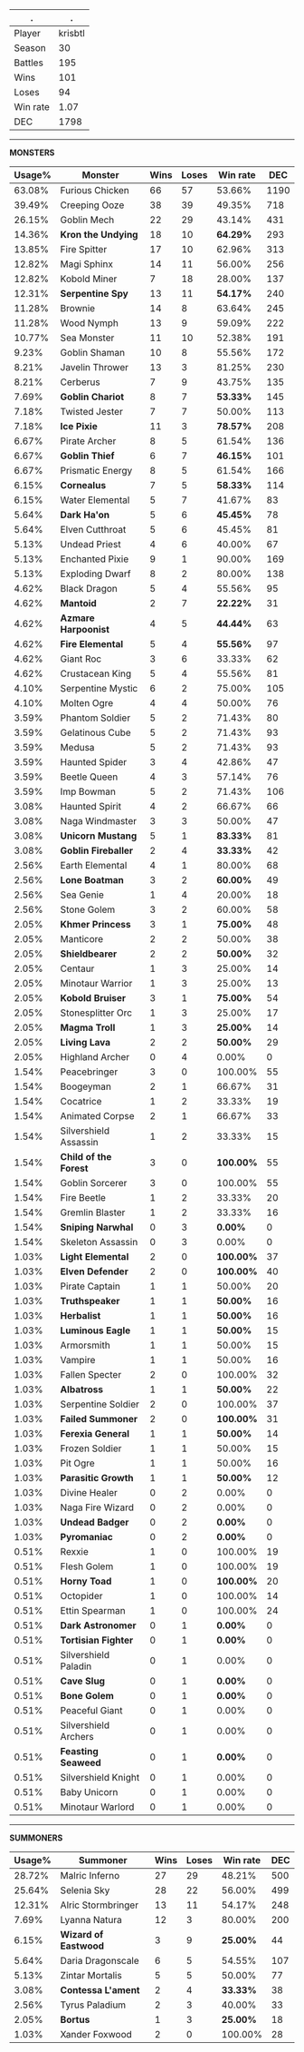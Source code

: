 .|.
|-|-
Player|krisbtl
Season|30
Battles|195
Wins|101
Loses|94
Win rate|1.07
DEC|1798

---
**MONSTERS**

Usage%|Monster|Wins|Loses|Win rate|DEC|
-|-|-|-|-|-|
63.08%|Furious Chicken|66|57|53.66%|1190|
39.49%|Creeping Ooze|38|39|49.35%|718|
26.15%|Goblin Mech|22|29|43.14%|431|
14.36%|**Kron the Undying**|18|10|**64.29%**|293|
13.85%|Fire Spitter|17|10|62.96%|313|
12.82%|Magi Sphinx|14|11|56.00%|256|
12.82%|Kobold Miner|7|18|28.00%|137|
12.31%|**Serpentine Spy**|13|11|**54.17%**|240|
11.28%|Brownie|14|8|63.64%|245|
11.28%|Wood Nymph|13|9|59.09%|222|
10.77%|Sea Monster|11|10|52.38%|191|
9.23%|Goblin Shaman|10|8|55.56%|172|
8.21%|Javelin Thrower|13|3|81.25%|230|
8.21%|Cerberus|7|9|43.75%|135|
7.69%|**Goblin Chariot**|8|7|**53.33%**|145|
7.18%|Twisted Jester|7|7|50.00%|113|
7.18%|**Ice Pixie**|11|3|**78.57%**|208|
6.67%|Pirate Archer|8|5|61.54%|136|
6.67%|**Goblin Thief**|6|7|**46.15%**|101|
6.67%|Prismatic Energy|8|5|61.54%|166|
6.15%|**Cornealus**|7|5|**58.33%**|114|
6.15%|Water Elemental|5|7|41.67%|83|
5.64%|**Dark Ha'on**|5|6|**45.45%**|78|
5.64%|Elven Cutthroat|5|6|45.45%|81|
5.13%|Undead Priest|4|6|40.00%|67|
5.13%|Enchanted Pixie|9|1|90.00%|169|
5.13%|Exploding Dwarf|8|2|80.00%|138|
4.62%|Black Dragon|5|4|55.56%|95|
4.62%|**Mantoid**|2|7|**22.22%**|31|
4.62%|**Azmare Harpoonist**|4|5|**44.44%**|63|
4.62%|**Fire Elemental**|5|4|**55.56%**|97|
4.62%|Giant Roc|3|6|33.33%|62|
4.62%|Crustacean King|5|4|55.56%|81|
4.10%|Serpentine Mystic|6|2|75.00%|105|
4.10%|Molten Ogre|4|4|50.00%|76|
3.59%|Phantom Soldier|5|2|71.43%|80|
3.59%|Gelatinous Cube|5|2|71.43%|93|
3.59%|Medusa|5|2|71.43%|93|
3.59%|Haunted Spider|3|4|42.86%|47|
3.59%|Beetle Queen|4|3|57.14%|76|
3.59%|Imp Bowman|5|2|71.43%|106|
3.08%|Haunted Spirit|4|2|66.67%|66|
3.08%|Naga Windmaster|3|3|50.00%|47|
3.08%|**Unicorn Mustang**|5|1|**83.33%**|81|
3.08%|**Goblin Fireballer**|2|4|**33.33%**|42|
2.56%|Earth Elemental|4|1|80.00%|68|
2.56%|**Lone Boatman**|3|2|**60.00%**|49|
2.56%|Sea Genie|1|4|20.00%|18|
2.56%|Stone Golem|3|2|60.00%|58|
2.05%|**Khmer Princess**|3|1|**75.00%**|48|
2.05%|Manticore|2|2|50.00%|38|
2.05%|**Shieldbearer**|2|2|**50.00%**|32|
2.05%|Centaur|1|3|25.00%|14|
2.05%|Minotaur Warrior|1|3|25.00%|13|
2.05%|**Kobold Bruiser**|3|1|**75.00%**|54|
2.05%|Stonesplitter Orc|1|3|25.00%|17|
2.05%|**Magma Troll**|1|3|**25.00%**|14|
2.05%|**Living Lava**|2|2|**50.00%**|29|
2.05%|Highland Archer|0|4|0.00%|0|
1.54%|Peacebringer|3|0|100.00%|55|
1.54%|Boogeyman|2|1|66.67%|31|
1.54%|Cocatrice|1|2|33.33%|19|
1.54%|Animated Corpse|2|1|66.67%|33|
1.54%|Silvershield Assassin|1|2|33.33%|15|
1.54%|**Child of the Forest**|3|0|**100.00%**|55|
1.54%|Goblin Sorcerer|3|0|100.00%|55|
1.54%|Fire Beetle|1|2|33.33%|20|
1.54%|Gremlin Blaster|1|2|33.33%|16|
1.54%|**Sniping Narwhal**|0|3|**0.00%**|0|
1.54%|Skeleton Assassin|0|3|0.00%|0|
1.03%|**Light Elemental**|2|0|**100.00%**|37|
1.03%|**Elven Defender**|2|0|**100.00%**|40|
1.03%|Pirate Captain|1|1|50.00%|20|
1.03%|**Truthspeaker**|1|1|**50.00%**|16|
1.03%|**Herbalist**|1|1|**50.00%**|16|
1.03%|**Luminous Eagle**|1|1|**50.00%**|15|
1.03%|Armorsmith|1|1|50.00%|15|
1.03%|Vampire|1|1|50.00%|16|
1.03%|Fallen Specter|2|0|100.00%|32|
1.03%|**Albatross**|1|1|**50.00%**|22|
1.03%|Serpentine Soldier|2|0|100.00%|37|
1.03%|**Failed Summoner**|2|0|**100.00%**|31|
1.03%|**Ferexia General**|1|1|**50.00%**|14|
1.03%|Frozen Soldier|1|1|50.00%|15|
1.03%|Pit Ogre|1|1|50.00%|16|
1.03%|**Parasitic Growth**|1|1|**50.00%**|12|
1.03%|Divine Healer|0|2|0.00%|0|
1.03%|Naga Fire Wizard|0|2|0.00%|0|
1.03%|**Undead Badger**|0|2|**0.00%**|0|
1.03%|**Pyromaniac**|0|2|**0.00%**|0|
0.51%|Rexxie|1|0|100.00%|19|
0.51%|Flesh Golem|1|0|100.00%|19|
0.51%|**Horny Toad**|1|0|**100.00%**|20|
0.51%|Octopider|1|0|100.00%|14|
0.51%|Ettin Spearman|1|0|100.00%|24|
0.51%|**Dark Astronomer**|0|1|**0.00%**|0|
0.51%|**Tortisian Fighter**|0|1|**0.00%**|0|
0.51%|Silvershield Paladin|0|1|0.00%|0|
0.51%|**Cave Slug**|0|1|**0.00%**|0|
0.51%|**Bone Golem**|0|1|**0.00%**|0|
0.51%|Peaceful Giant|0|1|0.00%|0|
0.51%|Silvershield Archers|0|1|0.00%|0|
0.51%|**Feasting Seaweed**|0|1|**0.00%**|0|
0.51%|Silvershield Knight|0|1|0.00%|0|
0.51%|Baby Unicorn|0|1|0.00%|0|
0.51%|Minotaur Warlord|0|1|0.00%|0|

---
**SUMMONERS**

Usage%|Summoner|Wins|Loses|Win rate|DEC|
-|-|-|-|-|-|
28.72%|Malric Inferno|27|29|48.21%|500|
25.64%|Selenia Sky|28|22|56.00%|499|
12.31%|Alric Stormbringer|13|11|54.17%|248|
7.69%|Lyanna Natura|12|3|80.00%|200|
6.15%|**Wizard of Eastwood**|3|9|**25.00%**|44|
5.64%|Daria Dragonscale|6|5|54.55%|107|
5.13%|Zintar Mortalis|5|5|50.00%|77|
3.08%|**Contessa L'ament**|2|4|**33.33%**|38|
2.56%|Tyrus Paladium|2|3|40.00%|33|
2.05%|**Bortus**|1|3|**25.00%**|18|
1.03%|Xander Foxwood|2|0|100.00%|28|
